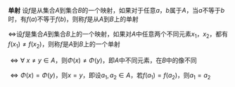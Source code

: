 **单射**
设$f$是从集合$A$到集合$B$的一个映射，如果对于任意$a，b$属于$A$，当$a$不等于$b$时，有$f(a)$不等于$f(b)$，则称$f$是从$A$到$B$上的单射

$\Leftrightarrow$设$f$是集合$A$到集合$B$上的一个映射，如果对$A$中任意两个不同元素$x_1，x_2$，都有$f(x_1)\neq f(x_2)$，则称$f$是$A$到$B$上的一个单射

$\Leftrightarrow\forall\ x\neq y\in A$，则$\Phi(x)\neq\Phi(y)$，即$A$中不同元素，在$B$中的像不同

$\Leftrightarrow \Phi(x)=\Phi(y)$，则$x=y$，即设$a_1,a_2\in A$，若$f(a_1)=f(a_2)$，则$a_1=a_2$
